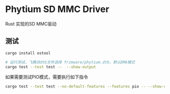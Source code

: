 # Phytium SD MMC Driver

Rust 实现的SD MMC驱动

## 测试


```bash
cargo install ostool

# 运行测试，飞腾派dtb文件选择 frimware/phytium.dtb，默认DMA模式
cargo test --test test --  --show-output
```
如果需要测试PIO模式，需要执行如下指令
```bash
cargo test --test test --no-default-features --features pio -- --show-output 
```
